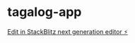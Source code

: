 # tagalog-app

[Edit in StackBlitz next generation editor ⚡️](https://stackblitz.com/~/github.com/raphdavid/tagalog-app)